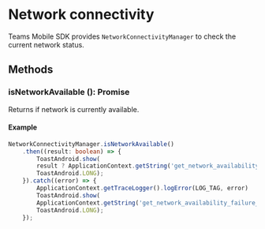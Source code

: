 # Network connectivity
Teams Mobile SDK provides `NetworkConnectivityManager` to check the current network status.

## Methods
### isNetworkAvailable (): Promise<boolean>
Returns if network is currently available.

#### Example
```typescript
NetworkConnectivityManager.isNetworkAvailable()
    .then((result: boolean) => {
        ToastAndroid.show(
        result ? ApplicationContext.getString('get_network_availability_available_message') : ApplicationContext.getString('get_network_availability_unavailable_message'),
        ToastAndroid.LONG);
    }).catch((error) => {
        ApplicationContext.getTraceLogger().logError(LOG_TAG, error)
        ToastAndroid.show(
        ApplicationContext.getString('get_network_availability_failure_message'),
        ToastAndroid.LONG);
    });
```
